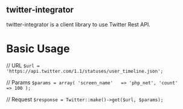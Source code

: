 twitter-integrator
------------------

twitter-integrator is a client library to use Twitter Rest API.

Basic Usage
==================

// URL
    ```$url = 'https://api.twitter.com/1.1/statuses/user_timeline.json';
    ```

// Params
    ```$params = array(
        'screen_name'   => 'php_net',
        'count'         => 100
    );
    ```

// Request
    ```$response = Twitter::make()->get($url, $params);
    ```
